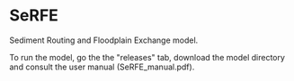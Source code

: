 # SeRFE
Sediment Routing and Floodplain Exchange model. 

To run the model, go the the "releases" tab, download the model directory and consult the user manual (SeRFE_manual.pdf).
